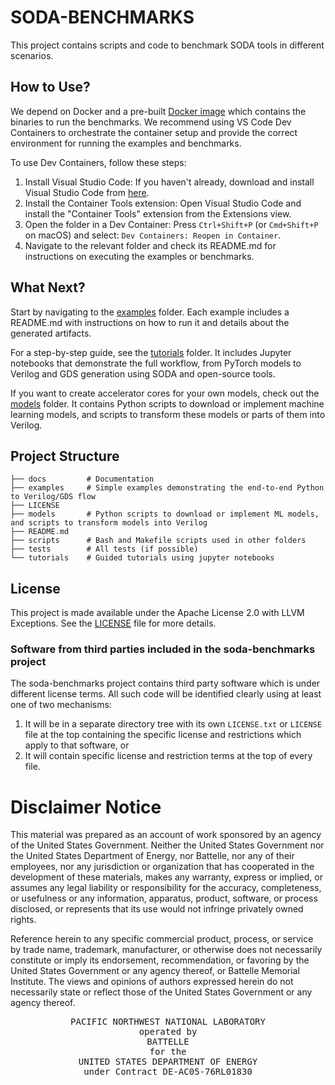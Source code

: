 # SODA-BENCHMARKS

This project contains scripts and code to benchmark SODA tools in different scenarios.

## How to Use?

We depend on Docker and a pre-built [Docker image](.devcontainer/Dockerfile#1)
which contains the binaries to run the benchmarks. We recommend using VS Code
Dev Containers to orchestrate the container setup and provide the correct
environment for running the examples and benchmarks.

To use Dev Containers, follow these steps:

1. Install Visual Studio Code: If you haven't already, download and install Visual Studio Code from [here](https://code.visualstudio.com/download).
2. Install the Container Tools extension: Open Visual Studio Code and install the "Container Tools" extension from the Extensions view.
3. Open the folder in a Dev Container: Press `Ctrl+Shift+P` (or `Cmd+Shift+P` on macOS) and select: `Dev Containers: Reopen in Container`.
4. Navigate to the relevant folder and check its README.md for instructions on executing the examples or benchmarks.


## What Next?

Start by navigating to the [examples](examples/) folder. Each example
includes a README.md with instructions on how to run it and details about the
generated artifacts.

For a step-by-step guide, see the [tutorials](tutorials/) folder. It
includes Jupyter notebooks that demonstrate the full workflow, from PyTorch
models to Verilog and GDS generation using SODA and open-source tools.

If you want to create accelerator cores for your own models, check out the
[models](models/) folder. It contains Python scripts to download or
implement machine learning models, and scripts to transform these models or
parts of them into Verilog.


## Project Structure

```
├── docs         # Documentation
├── examples     # Simple examples demonstrating the end-to-end Python to Verilog/GDS flow
├── LICENSE
├── models       # Python scripts to download or implement ML models, and scripts to transform models into Verilog
├── README.md
├── scripts      # Bash and Makefile scripts used in other folders
├── tests        # All tests (if possible)
└── tutorials    # Guided tutorials using jupyter notebooks
```


## License

This project is made available under the Apache License 2.0 with LLVM
Exceptions. See the [LICENSE](LICENSE) file for more details.


### Software from third parties included in the soda-benchmarks project

The soda-benchmarks project contains third party software which is under different
license terms. All such code will be identified clearly using at least one of
two mechanisms:

1) It will be in a separate directory tree with its own `LICENSE.txt` or
   `LICENSE` file at the top containing the specific license and restrictions
   which apply to that software, or
2) It will contain specific license and restriction terms at the top of every
   file. 


# Disclaimer Notice

This material was prepared as an account of work sponsored by an agency of the
United States Government.  Neither the United States Government nor the United
States Department of Energy, nor Battelle, nor any of their employees, nor any
jurisdiction or organization that has cooperated in the development of these
materials, makes any warranty, express or implied, or assumes any legal
liability or responsibility for the accuracy, completeness, or usefulness or any
information, apparatus, product, software, or process disclosed, or represents
that its use would not infringe privately owned rights.

Reference herein to any specific commercial product, process, or service by
trade name, trademark, manufacturer, or otherwise does not necessarily
constitute or imply its endorsement, recommendation, or favoring by the United
States Government or any agency thereof, or Battelle Memorial Institute. The
views and opinions of authors expressed herein do not necessarily state or
reflect those of the United States Government or any agency thereof.

<div align=center>
<pre style="align-text:center">
PACIFIC NORTHWEST NATIONAL LABORATORY
operated by
BATTELLE
for the
UNITED STATES DEPARTMENT OF ENERGY
under Contract DE-AC05-76RL01830
</pre>
</div>

